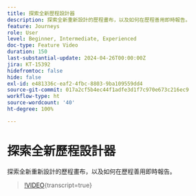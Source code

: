 ```yaml
---
title: 探索全新歷程設計器
description: 探索全新重新設計的歷程畫布，以及如何在歷程善用即時報告。
feature: Journeys
role: User
level: Beginner, Intermediate, Experienced
doc-type: Feature Video
duration: 150
last-substantial-update: 2024-04-26T00:00:00Z
jira: KT-15392
hidefromtoc: false
hide: false
exl-id: e481336c-eaf2-4fbc-8803-9ba109559dd4
source-git-commit: 017a2cf5b4ec44f1adfe3d1f7c970e673c216ec9
workflow-type: ht
source-wordcount: '40'
ht-degree: 100%

---
```


# 探索全新歷程設計器

探索全新重新設計的歷程畫布，以及如何在歷程善用即時報告。

>[!VIDEO](https://video.tv.adobe.com/v/3428767/?learn=on){transcript=true}
